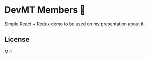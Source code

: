 # DevMT Members :notebook_with_decorative_cover:
Simple React + Redux demo to be used on my presentation about it.

## License
MIT
